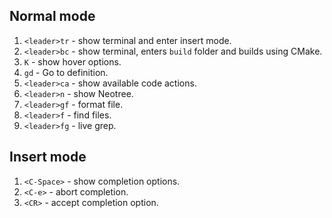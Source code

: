 ## Normal mode
1. `<leader>tr` - show terminal and enter insert mode.
2. `<leader>bc` - show terminal, enters `build` folder and builds using CMake.
3. `K` - show hover options.
4. `gd` - Go to definition.
5. `<leader>ca` - show available code actions.
6. `<leader>n` - show Neotree.
7. `<leader>gf` - format file.
8. `<leader>f` - find files.
9. `<leader>fg` - live grep.

## Insert mode
1. `<C-Space>` - show completion options.
2. `<C-e>` - abort completion.
3. `<CR>` - accept completion option.